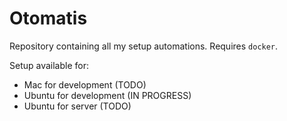 # Otomatis

Repository containing all my setup automations. Requires `docker`.

Setup available for:
* Mac for development (TODO)
* Ubuntu for development (IN PROGRESS)
* Ubuntu for server (TODO)
